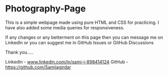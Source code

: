 # Photography-Page

This is a simple webpage made using pure HTML and CSS for practicing. I have also added some media queries for responsiveness.

If any changes or any betterment on this page then you can message me on LinkedIn or you can suggest me in GitHub Issues or GitHub Discussions

Thank you.....

LinkedIn - www.linkedin.com/in/sami-j-898414124
GitHub - https://github.com/Samijagirdar

